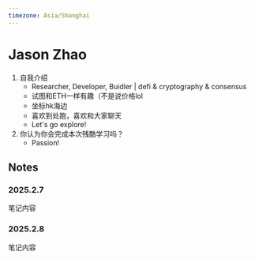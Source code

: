 ```yaml
---
timezone: Asia/Shanghai
---
```



# Jason Zhao

1. 自我介绍 
    - Researcher, Developer, Buidler | defi & cryptography & consensus
    - 试图和ETH一样有趣（不是说价格lol
    - 坐标hk海边
    - 喜欢到处跑，喜欢和大家聊天
    - Let's go explore!
2. 你认为你会完成本次残酷学习吗？ 
    - Passion!

## Notes

<!-- Content_START -->

### 2025.2.7

笔记内容

### 2025.2.8

笔记内容

<!-- Content_END -->
